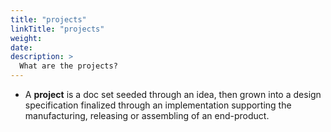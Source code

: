 ```yaml
---
title: "projects"
linkTitle: "projects"
weight: 
date: 
description: >
  What are the projects?
---
```


- A **project** is a doc set seeded through an idea, then grown into a design specification finalized through an implementation supporting the manufacturing, releasing or assembling of an end-product.

<!--
{{% pageinfo %}}
This is a placeholder page that shows you how to use this template site.
{{% /pageinfo %}}
-->

